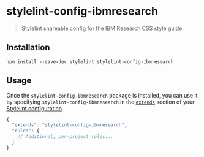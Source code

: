 # stylelint-config-ibmresearch

> Stylelint shareable config for the IBM Research CSS style guide.

## Installation

```
npm install --save-dev stylelint stylelint-config-ibmresearch
```

## Usage

Once the `stylelint-config-ibmresearch` package is installed, you can use it by specifying `stylelint-config-ibmresearch` in the [`extends`](https://stylelint.io/user-guide/configure#extends) section of your [Stylelint configuration](https://stylelint.io/user-guide/configure).

```js
{
  "extends": "stylelint-config-ibmresearch",
  "rules": {
    // Additional, per-project rules...
  }
}
```
